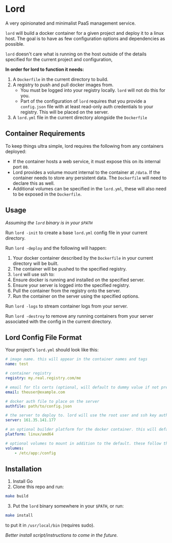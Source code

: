 # Lord

A very opinionated and minimalist PaaS management service. 

`lord` will build a docker container for a given project and deploy it to a linux host. 
The goal is to have as few configuration options and dependencies as possible.

`lord` doesn't care what is running on the host outside of the details specified for the current
project and configuration, 

**In order for lord to function it needs:**

1. A `Dockerfile` in the current directory to build.
2. A registry to push and pull docker images from.
   * You must be logged into your registry locally. `lord` will not do this for you.
   * Part of the configuration of `lord` requires that you provide a `config.json` file with at least read-only auth credentials to your registry. This will be placed on the server.
3. A `lord.yml` file in the current directory alongside the `Dockerfile`

## Container Requirements

To keep things ultra simple, lord requires the following from any containers deployed:

* If the container hosts a web service, it must expose this on its internal port `80`.
* Lord provides a volume mount internal to the container at `/data`. If the container needs to store any persistent data. The `Dockerfile` will need to declare this as well.
* Additional volumes can be specified in the `lord.yml`, these will also need to be exposed in the `Dockerfile`.

## Usage

*Assuming the `lord` binary is in your `$PATH`*

Run `lord -init` to create a base `lord.yml` config file in your current directory.

Run `lord -deploy` and the following will happen:

1. Your docker container described by the `Dockerfile` in your current directory will be built.
2. The container will be pushed to the specified registry.
3. `lord` will use ssh to:
  1. Ensure docker is running and installed on the specified server.
  2. Ensure your server is logged into the specified registry.
  3. Pull the container from the registry onto the server.
  4. Run the container on the server using the specified options.

Run `lord -logs` to stream container logs from your server.

Run `lord -destroy` to remove any running containers from your server associated with the config in the
current directory.

## Lord Config File Format

Your project's `lord.yml` should look like this:

```yaml
# image name. this will appear in the container names and tags
name: test

# container registry
registry: my.real.registry.com/me

# email for tls certs (optional, will default to dummy value if not present)
email: theuser@example.com

# docker auth file to place on the server
authfile: path/to/config.json

# the server to deploy to. lord will use the root user and ssh key authentication by default
server: 161.35.141.177

# an optional builder platform for the docker container. this will default to linux/amd64
platform: linux/amd64

# optional volumes to mount in addition to the default. these follow the standard docker cli format for volumes.
volumes:
    - /etc/app:/config
```

## Installation

1. Install Go
2. Clone this repo and run:

```sh
make build
```

3. Put the `lord` binary somewhere in your `$PATH`, or run:

``` sh
make install
```

to put it in `/usr/local/bin` (requires sudo).

*Better install script/instructions to come in the future.*

